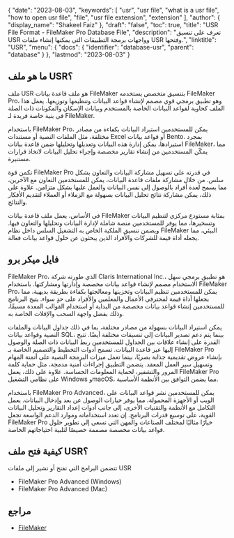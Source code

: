 {
  "date": "2023-08-03",
  "keywords": [
    "usr",
    "usr file",
    "what is a usr file",
    "how to open usr file",
    "file",
    "usr file extension",
    "extension"
  ],
  "author": {
    "display_name": "Shakeel Faiz"
  },
  "draft": "false",
  "toc": true,
  "title": "USR File Format - FileMaker Pro Database File",
  "description": "تعرف على تنسيق USR وواجهات برمجة التطبيقات التي يمكنها إنشاء ملفات USR وفتحها.",
  "linktitle": "USR",
  "menu": {
    "docs": {
      "identifier": "database-usr",
      "parent": "database"
    }
  },
  "lastmod": "2023-08-03"
}

## ما هو ملف USR؟

ملف USR هو ملف قاعدة بيانات FileMaker بتنسيق متخصص يستخدمه FileMaker Pro، وهو تطبيق برمجي قوي مصمم لإنشاء قواعد البيانات وتنظيمها وتوزيعها. يعمل هذا الملف كحاوية لقواعد البيانات الخاصة بالمستخدم وبيانات الإسكان والمكونات ذات الصلة في بنية خاصة فريدة لـ FileMaker.

باستخدام FileMaker Pro، يمكن للمستخدمين استيراد البيانات بكفاءة من مصادر مختلفة، مثل الملفات النصية أو مستندات Excel أو قواعد بيانات Bento. بمجرد استيرادها، يمكن إدارة هذه البيانات وتعديلها وتحليلها ضمن قاعدة بيانات FileMaker، مما يمكّن المستخدمين من إنشاء تقارير مخصصة وإجراء تحليل البيانات لاتخاذ قرارات مستنيرة.

تكمن قوة FileMaker Pro في قدرته على تسهيل مشاركة البيانات والتعاون بشكل سلس. من خلال مشاركة ملفات قاعدة البيانات، يمكن للمستخدمين التعاون مع الآخرين، مما يسمح لعدة أفراد بالوصول إلى نفس البيانات والعمل عليها بشكل متزامن. علاوة على ذلك، يمكن مشاركة نتائج تحليل البيانات بسهولة مع الزملاء أو العملاء لتقديم الأفكار والنتائج.

في الأساس، يعمل ملف قاعدة بيانات FileMaker بمثابة مستودع مركزي لتنظيم البيانات وتسخيرها، مما يوفر للمستخدمين منصة شاملة لإدارة البيانات وتحليلها والتعاون فيها. ويضمن تنسيق الملكية الخاص به التشغيل السلس داخل نظام FileMaker البيئي، مما يجعله أداة قيمة للشركات والأفراد الذين يبحثون عن حلول قواعد بيانات فعالة.

## فايل ميكر برو

FileMaker Pro، الذي طورته شركة Claris International Inc.، هو تطبيق برمجي سهل الاستخدام مصمم لإنشاء قواعد بيانات مخصصة وإدارتها ومشاركتها. باستخدام FileMaker Pro، يمكن للمستخدمين تنظيم البيانات وتخزينها ومعالجتها بكفاءة بطريقة بديهية، مما يجعلها أداة قيمة لمحترفي الأعمال والمعلمين والأفراد على حدٍ سواء. يتيح البرنامج للمستخدمين إنشاء قواعد بيانات مخصصة من البداية أو استخدام القوالب المعدة مسبقًا، وذلك بفضل واجهة السحب والإفلات الخاصة به.

يمكن استيراد البيانات بسهولة من مصادر مختلفة، بما في ذلك جداول البيانات والملفات النصية وقواعد بيانات SQL، بينما يتم دعم تصدير البيانات إلى تنسيقات مختلفة أيضًا. تتيح القدرة على إنشاء علاقات بين الجداول للمستخدمين ربط البيانات ذات الصلة والوصول إليها عبر قاعدة البيانات. تسمح أدوات التخطيط والتصميم الخاصة بـ FileMaker Pro بإنشاء عروض تقديمية جذابة بصريًا، بينما تعمل ميزات البرمجة النصية على أتمتة المهام وتسهيل سير العمل المعقد. يتضمن التطبيق إجراءات أمنية مدمجة، مثل حماية كلمة المرور والتشفير، لحماية المعلومات الحساسة. علاوة على ذلك، يعمل FileMaker Pro على نظامي التشغيل Windows وmacOS، مما يضمن التوافق بين الأنظمة الأساسية.

باستخدام FileMaker Pro Advanced، يمكن للمستخدمين نشر قواعد البيانات على الويب أو الأجهزة المحمولة، مما يوفر خيارات الوصول عن بعد وإدخال البيانات. يعمل التكامل مع الأنظمة والتقنيات الأخرى، إلى جانب أدوات إعداد التقارير وتحليل البيانات القوية، على توسيع قدرات البرنامج. إن تعدد استخداماته وموارد الدعم الواسعة تجعل FileMaker Pro خيارًا مثاليًا لمختلف الصناعات والمهن التي تسعى إلى تطوير حلول قواعد بيانات مخصصة مصممة خصيصًا لتلبية احتياجاتهم الخاصة.

## كيفية فتح ملف USR؟

تتضمن البرامج التي تفتح أو تشير إلى ملفات USR

- FileMaker Pro Advanced (Windows)
- FileMaker Pro Advanced (Mac)

## مراجع
* [FileMaker](https://en.wikipedia.org/wiki/FileMaker)


